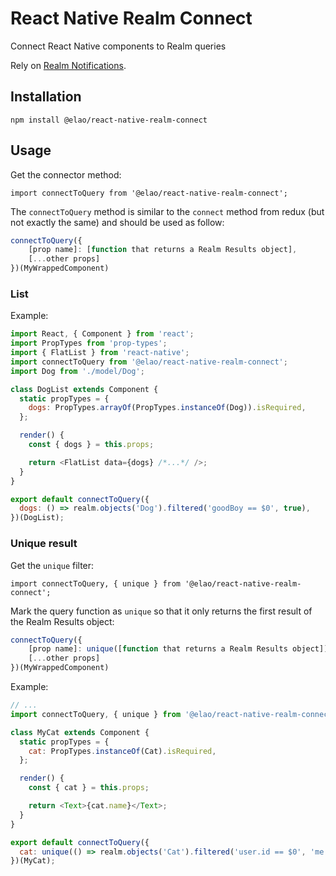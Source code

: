 # React Native Realm Connect

Connect React Native components to Realm queries

Rely on [Realm Notifications](https://realm.io/docs/javascript/latest/#notifications).

## Installation

    npm install @elao/react-native-realm-connect

## Usage

Get the connector method:

`import connectToQuery from '@elao/react-native-realm-connect';`

The `connectToQuery` method is similar to the `connect` method from redux (but not exactly the same) and should be used as follow:


```javascript
connectToQuery({
    [prop name]: [function that returns a Realm Results object],
    [...other props]
})(MyWrappedComponent)
```

### List

Example:

```javascript
import React, { Component } from 'react';
import PropTypes from 'prop-types';
import { FlatList } from 'react-native';
import connectToQuery from '@elao/react-native-realm-connect';
import Dog from './model/Dog';

class DogList extends Component {
  static propTypes = {
    dogs: PropTypes.arrayOf(PropTypes.instanceOf(Dog)).isRequired,
  };

  render() {
    const { dogs } = this.props;

    return <FlatList data={dogs} /*...*/ />;
  }
}

export default connectToQuery({
  dogs: () => realm.objects('Dog').filtered('goodBoy == $0', true),
})(DogList);
```

### Unique result

Get the `unique` filter:

`import connectToQuery, { unique } from '@elao/react-native-realm-connect';`

Mark the query function as `unique` so that it only returns the first result of the Realm Results object:

```javascript
connectToQuery({
    [prop name]: unique([function that returns a Realm Results object]),
    [...other props]
})(MyWrappedComponent)
```

Example:

```javascript
// ...
import connectToQuery, { unique } from '@elao/react-native-realm-connect';

class MyCat extends Component {
  static propTypes = {
    cat: PropTypes.instanceOf(Cat).isRequired,
  };

  render() {
    const { cat } = this.props;

    return <Text>{cat.name}</Text>;
  }
}

export default connectToQuery({
  cat: unique(() => realm.objects('Cat').filtered('user.id == $0', 'me')),
})(MyCat);
```
